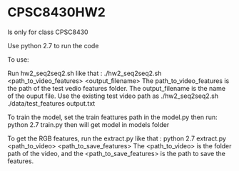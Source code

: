 # CPSC8430HW2

Is only for class CPSC8430

Use python 2.7 to run the code

To use:

Run hw2_seq2seq2.sh like that :
./hw2_seq2seq2.sh <path_to_video_features> <output_filename>
The path_to_video_features is the path of the test vedio features folder. The output_filename is the name of the ouput file.
Use the existing test video path as
./hw2_seq2seq2.sh ./data/test_features output.txt

To train the model, set the train feattures path in the model.py then run:
python 2.7 train.py 
then will get model in models folder

To get the RGB features, run the extract.py like that :
python 2.7 extract.py <path_to_video> <path_to_save_features>
The <path_to_video> is the folder path of the video, and the <path_to_save_features> is the path to save the features.


